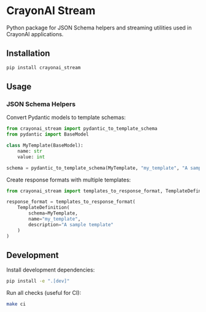 # CrayonAI Stream

Python package for JSON Schema helpers and streaming utilities used in CrayonAI applications.

## Installation

```bash
pip install crayonai_stream
```

## Usage

### JSON Schema Helpers

Convert Pydantic models to template schemas:

```python
from crayonai_stream import pydantic_to_template_schema
from pydantic import BaseModel

class MyTemplate(BaseModel):
    name: str
    value: int

schema = pydantic_to_template_schema(MyTemplate, "my_template", "A sample template")
```

Create response formats with multiple templates:

```python
from crayonai_stream import templates_to_response_format, TemplateDefinition

response_format = templates_to_response_format(
    TemplateDefinition(
        schema=MyTemplate,
        name="my_template",
        description="A sample template"
    )
)
```

## Development

Install development dependencies:

```bash
pip install -e ".[dev]"
```

Run all checks (useful for CI):

```bash
make ci
```
